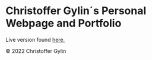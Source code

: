# Christoffer Gylin´s Personal Webpage and Portfolio #

Live version found [here.](https://christoffergylin.github.io/portfolio/)

&copy; 2022 Christoffer Gylin
